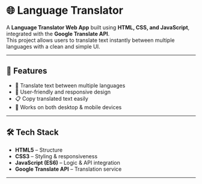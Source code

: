 # 🌐 Language Translator

A **Language Translator Web App** built using **HTML, CSS, and JavaScript**, integrated with the **Google Translate API**.  
This project allows users to translate text instantly between multiple languages with a clean and simple UI.

---

## 🚀 Features
- 🔄 Translate text between multiple languages  
- 🎨 User-friendly and responsive design  
- 📋 Copy translated text easily  
- 📱 Works on both desktop & mobile devices  

---

## 🛠️ Tech Stack
- **HTML5** – Structure  
- **CSS3** – Styling & responsiveness  
- **JavaScript (ES6)** – Logic & API integration  
- **Google Translate API** – Translation service  

---

